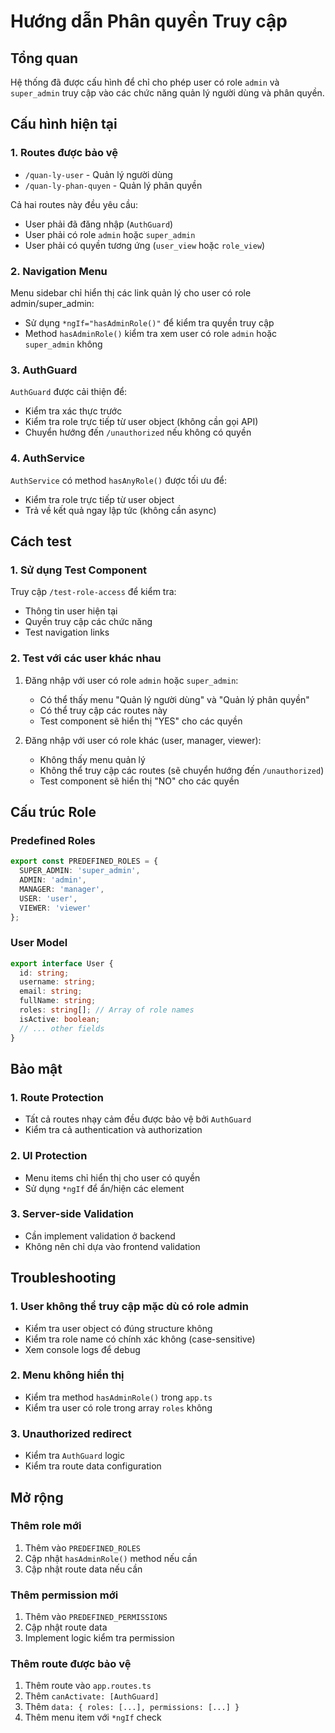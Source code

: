 # Hướng dẫn Phân quyền Truy cập

## Tổng quan
Hệ thống đã được cấu hình để chỉ cho phép user có role `admin` và `super_admin` truy cập vào các chức năng quản lý người dùng và phân quyền.

## Cấu hình hiện tại

### 1. Routes được bảo vệ
- `/quan-ly-user` - Quản lý người dùng
- `/quan-ly-phan-quyen` - Quản lý phân quyền

Cả hai routes này đều yêu cầu:
- User phải đã đăng nhập (`AuthGuard`)
- User phải có role `admin` hoặc `super_admin`
- User phải có quyền tương ứng (`user_view` hoặc `role_view`)

### 2. Navigation Menu
Menu sidebar chỉ hiển thị các link quản lý cho user có role admin/super_admin:
- Sử dụng `*ngIf="hasAdminRole()"` để kiểm tra quyền truy cập
- Method `hasAdminRole()` kiểm tra xem user có role `admin` hoặc `super_admin` không

### 3. AuthGuard
`AuthGuard` được cải thiện để:
- Kiểm tra xác thực trước
- Kiểm tra role trực tiếp từ user object (không cần gọi API)
- Chuyển hướng đến `/unauthorized` nếu không có quyền

### 4. AuthService
`AuthService` có method `hasAnyRole()` được tối ưu để:
- Kiểm tra role trực tiếp từ user object
- Trả về kết quả ngay lập tức (không cần async)

## Cách test

### 1. Sử dụng Test Component
Truy cập `/test-role-access` để kiểm tra:
- Thông tin user hiện tại
- Quyền truy cập các chức năng
- Test navigation links

### 2. Test với các user khác nhau
1. Đăng nhập với user có role `admin` hoặc `super_admin`:
   - Có thể thấy menu "Quản lý người dùng" và "Quản lý phân quyền"
   - Có thể truy cập các routes này
   - Test component sẽ hiển thị "YES" cho các quyền

2. Đăng nhập với user có role khác (user, manager, viewer):
   - Không thấy menu quản lý
   - Không thể truy cập các routes (sẽ chuyển hướng đến `/unauthorized`)
   - Test component sẽ hiển thị "NO" cho các quyền

## Cấu trúc Role

### Predefined Roles
```typescript
export const PREDEFINED_ROLES = {
  SUPER_ADMIN: 'super_admin',
  ADMIN: 'admin',
  MANAGER: 'manager',
  USER: 'user',
  VIEWER: 'viewer'
};
```

### User Model
```typescript
export interface User {
  id: string;
  username: string;
  email: string;
  fullName: string;
  roles: string[]; // Array of role names
  isActive: boolean;
  // ... other fields
}
```

## Bảo mật

### 1. Route Protection
- Tất cả routes nhạy cảm đều được bảo vệ bởi `AuthGuard`
- Kiểm tra cả authentication và authorization

### 2. UI Protection
- Menu items chỉ hiển thị cho user có quyền
- Sử dụng `*ngIf` để ẩn/hiện các element

### 3. Server-side Validation
- Cần implement validation ở backend
- Không nên chỉ dựa vào frontend validation

## Troubleshooting

### 1. User không thể truy cập mặc dù có role admin
- Kiểm tra user object có đúng structure không
- Kiểm tra role name có chính xác không (case-sensitive)
- Xem console logs để debug

### 2. Menu không hiển thị
- Kiểm tra method `hasAdminRole()` trong `app.ts`
- Kiểm tra user có role trong array `roles` không

### 3. Unauthorized redirect
- Kiểm tra `AuthGuard` logic
- Kiểm tra route data configuration

## Mở rộng

### Thêm role mới
1. Thêm vào `PREDEFINED_ROLES`
2. Cập nhật `hasAdminRole()` method nếu cần
3. Cập nhật route data nếu cần

### Thêm permission mới
1. Thêm vào `PREDEFINED_PERMISSIONS`
2. Cập nhật route data
3. Implement logic kiểm tra permission

### Thêm route được bảo vệ
1. Thêm route vào `app.routes.ts`
2. Thêm `canActivate: [AuthGuard]`
3. Thêm `data: { roles: [...], permissions: [...] }`
4. Thêm menu item với `*ngIf` check
